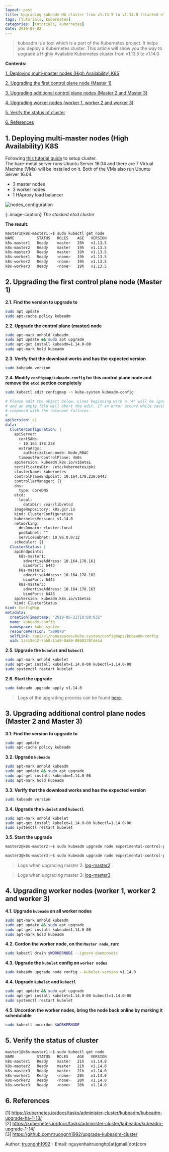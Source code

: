 ```yaml
---
layout: post
title: Upgrading kubeadm HA cluster from v1.13.5 to v1.14.0 (stacked etcd)
tags: [tutorials, kubernetes]
categories: [tutorials, kubernetes]
date: 2019-07-02
---
```


> kubeadm is a tool which is a part of the Kubernetes project. It helps you deploy a Kubernetes cluster. This article will show you the way to upgrade a Highly Available Kubernetes cluster from v1.13.5 to v1.14.0

**Contents:**


<!-- MarkdownTOC -->
[1. Deploying multi-master nodes (High Availability) K8S](#-deploying-ha-cluster)  

[2. Upgrading the first control plane node (Master 1)](#-upgrading-master-1)  

[3. Upgrading additional control plane nodes (Master 2 and Master 3)](#-upgrading-additional-control-plane-nodes)  

[4. Upgrading worker nodes (worker 1, worker 2 and worker 3)](#-upgrading-worker-nodes)

[5. Verify the status of cluster](#-verify)  

[6. References](#-refers)
<!-- /MarkdownTOC -->

<a name="-deploying-ha-cluster"><a/>
## 1. Deploying multi-master nodes (High Availability) K8S
Following [this tutorial guide](https://truongnh1992.github.io/tutorials/kubernetes/2019/01/31/ha-cluster-with-kubeadm.html) to setup cluster.  
The bare-metal server runs Ubuntu Server 16.04 and there are 7 Virtual Machine (VMs) will be installed on it. Both of the VMs also run Ubuntu Server 16.04.

* 3 master nodes
* 3 worker nodes
* 1 HAproxy load balancer

![nodes_configuration](/static/img/multi-master-ha/stacketcd.png)

{:.image-caption}
*The stacked etcd cluster*

**The result:**

```sh
master1@k8s-master1:~$ sudo kubectl get node
NAME          STATUS   ROLES    AGE   VERSION
k8s-master1   Ready    master   20h   v1.13.5
k8s-master2   Ready    master   19h   v1.13.5
k8s-master3   Ready    master   19h   v1.13.5
k8s-worker1   Ready    <none>   19h   v1.13.5
k8s-worker2   Ready    <none>   19h   v1.13.5
k8s-worker3   Ready    <none>   19h   v1.13.5
```

<a name="-upgrading-master-1"><a/>
## 2. Upgrading the first control plane node (Master 1)

**2.1. Find the version to upgrade to**

```sh
sudo apt update
sudo apt-cache policy kubeadm
```

**2.2. Upgrade the control plane (master) node**

```sh
sudo apt-mark unhold kubeadm
sudo apt update && sudo apt upgrade
sudo apt-get install kubeadm=1.14.0-00
sudo apt-mark hold kubeadm
```

**2.3. Verify that the download works and has the expected version**

```sh
sudo kubeadm version
```

**2.4. Modify `configmap/kubeadm-config` for this control plane node and remove the `etcd` section completely**

```sh
sudo kubectl edit configmap -n kube-system kubeadm-config
```

```yaml
# Please edit the object below. Lines beginning with a '#' will be ignored,
# and an empty file will abort the edit. If an error occurs while saving this file will be
# reopened with the relevant failures.
#
apiVersion: v1
data:
  ClusterConfiguration: |
    apiServer:
      certSANs:
      - 10.164.178.238
      extraArgs:
        authorization-mode: Node,RBAC
      timeoutForControlPlane: 4m0s
    apiVersion: kubeadm.k8s.io/v1beta1
    certificatesDir: /etc/kubernetes/pki
    clusterName: kubernetes
    controlPlaneEndpoint: 10.164.178.238:6443
    controllerManager: {}
    dns:
      type: CoreDNS
    etcd:
      local:
        dataDir: /var/lib/etcd
    imageRepository: k8s.gcr.io
    kind: ClusterConfiguration
    kubernetesVersion: v1.14.0
    networking:
      dnsDomain: cluster.local
      podSubnet: ""
      serviceSubnet: 10.96.0.0/12
    scheduler: {}
  ClusterStatus: |
    apiEndpoints:
      k8s-master1:
        advertiseAddress: 10.164.178.161
        bindPort: 6443
      k8s-master2:
        advertiseAddress: 10.164.178.162
        bindPort: 6443
      k8s-master3:
        advertiseAddress: 10.164.178.163
        bindPort: 6443
    apiVersion: kubeadm.k8s.io/v1beta1
    kind: ClusterStatus
kind: ConfigMap
metadata:
  creationTimestamp: "2019-05-21T10:08:03Z"
  name: kubeadm-config
  namespace: kube-system
  resourceVersion: "209870"
  selfLink: /api/v1/namespaces/kube-system/configmaps/kubeadm-config
  uid: 52419642-7bb0-11e9-8a89-0800270fde1d
```

**2.5. Upgrade the `kubelet` and `kubectl`**

```sh
sudo apt-mark unhold kubelet
sudo apt-get install kubelet=1.14.0-00 kubectl=1.14.0-00
sudo systemctl restart kubelet
```

**2.6. Start the upgrade**

```sh
sudo kubeadm upgrade apply v1.14.0
```

> Logs of the upgrading process can be found [here](https://raw.githubusercontent.com/truongnh1992/upgrade-kubeadm-cluster/8da34b5f83bd7bb04914edf42fbaf84db2abae29/logs/cluster-upgraded-to-v1140).

<a name="-upgrading-additional-control-plane-nodes"><a/>
## 3. Upgrading additional control plane nodes (Master 2 and Master 3)

**3.1. Find the version to upgrade to**

```sh
sudo apt update
sudo apt-cache policy kubeadm
```

**3.2. Upgrade `kubeadm`**

```sh
sudo apt-mark unhold kubeadm
sudo apt update && sudo apt upgrade
sudo apt-get install kubeadm=1.14.0-00
sudo apt-mark hold kubeadm
```

**3.3. Verify that the download works and has the expected version**

```sh
sudo kubeadm version
```

**3.4. Upgrade the `kubelet` and `kubectl`**

```sh
sudo apt-mark unhold kubelet
sudo apt-get install kubelet=1.14.0-00 kubectl=1.14.0-00
sudo systemctl restart kubelet
```

**3.5. Start the upgrade**

```sh
master2@k8s-master2:~$ sudo kubeadm upgrade node experimental-control-plane
```

```sh
master3@k8s-master3:~$ sudo kubeadm upgrade node experimental-control-plane
```

> Logs when upgrading master 2: [log-master2](https://raw.githubusercontent.com/truongnh1992/upgrade-kubeadm-cluster/master/logs/logs-master2)

> Logs when upgrading master 3: [log-master3](https://raw.githubusercontent.com/truongnh1992/upgrade-kubeadm-cluster/master/logs/logs-master3)

<a name="-upgrading-worker-nodes"><a/>
## 4. Upgrading worker nodes (worker 1, worker 2 and worker 3)

**4.1. Upgrade `kubeadm` on all worker nodes**

```sh
sudo apt-mark unhold kubeadm
sudo apt update && sudo apt upgrade
sudo apt-get install kubeadm=1.14.0-00
sudo apt-mark hold kubeadm
```

**4.2. Cordon the worker node, on the `Master node`, run:**

```sh
sudo kubectl drain $WORKERNODE --ignore-daemonsets
```
**4.3. Upgrade the `kubelet` config on `worker nodes`**

```sh
sudo kubeadm upgrade node config --kubelet-version v1.14.0
```
**4.4. Upgrade `kubelet` and `kubectl`**

```sh
sudo apt update && sudo apt upgrade
sudo apt-get install kubelet=1.14.0-00 kubectl=1.14.0-00
sudo systemctl restart kubelet
```
**4.5. Uncordon the worker nodes, bring the node back online by marking it schedulable**

```sh
sudo kubectl uncordon $WORKERNODE
```
<a name="-verify"><a/>
## 5. Verify the status of cluster

```sh
master1@k8s-master1:~$ sudo kubectl get node
NAME          STATUS   ROLES    AGE   VERSION
k8s-master1   Ready    master   21h   v1.14.0
k8s-master2   Ready    master   21h   v1.14.0
k8s-master3   Ready    master   21h   v1.14.0
k8s-worker1   Ready    <none>   20h   v1.14.0
k8s-worker2   Ready    <none>   20h   v1.14.0
k8s-worker3   Ready    <none>   20h   v1.14.0
```
<a name="-refers"><a/>
## 6. References

[1] https://kubernetes.io/docs/tasks/administer-cluster/kubeadm/kubeadm-upgrade-ha-1-13/  
[2] https://kubernetes.io/docs/tasks/administer-cluster/kubeadm/kubeadm-upgrade-1-14/  
[3] https://github.com/truongnh1992/upgrade-kubeadm-cluster  

Author: [truongnh1992](https://github.com/truongnh1992) - Email: nguyenhaitruonghp[at]gmail[dot]com
